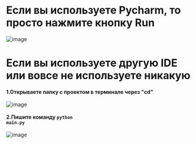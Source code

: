 <h1>Если вы используете Pycharm, то просто нажмите кнопку Run</h1>

![image](https://github.com/maplexx14/lolz-tz1/assets/78544420/3353d1ae-f03d-40f7-9b82-8b0a9c037d98)

<h1>Если вы используете другую IDE или вовсе не используете никакую</h1>

<b>1.Открываете папку с проектом в терминале через "cd"</b><br></br>
![image](https://github.com/maplexx14/lolz-tz1/assets/78544420/8fa38210-f5c4-4d2e-84bb-5eee9e4e3020)
<br></br>
<b>2.Пишите команду <code>python main.py</code></b><br></br>
![image](https://github.com/maplexx14/lolz-tz1/assets/78544420/6e9b3a43-d083-4551-a678-ed1368ad0cef)


